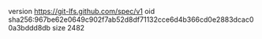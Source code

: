 version https://git-lfs.github.com/spec/v1
oid sha256:967be62e0649c902f7ab52d8df71132cce6d4b366cd0e2883dcac00a3bddd8db
size 2482
